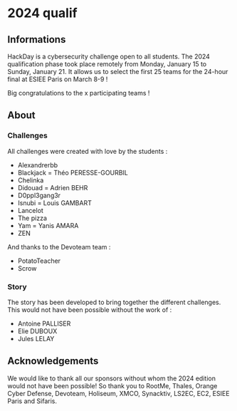 # 2024 qualif

## Informations

HackDay is a cybersecurity challenge open to all students. The 2024 qualification phase took place remotely from Monday, January 15 to Sunday, January 21. It allows us to select the first 25 teams for the 24-hour final at ESIEE Paris on March 8-9 ! 

Big congratulations to the x participating teams !


## About

### Challenges

All challenges were created with love by the students : 
- Alexandrerbb
- Blackjack = Théo PERESSE-GOURBIL
- Chelinka
- Didouad = Adrien BEHR
- D0ppl3gang3r
- Isnubi = Louis GAMBART
- Lancelot
- The pizza
- Yam = Yanis AMARA
- ZEN

And thanks to the Devoteam team :
- PotatoTeacher
- Scrow

### Story

The story has been developed to bring together the different challenges. This would not have been possible without the work of :
- Antoine PALLISER
- Elie DUBOUX
- Jules LELAY


## Acknowledgements

We would like to thank all our sponsors without whom the 2024 edition would not have been possible! 
So thank you to RootMe, Thales, Orange Cyber Defense, Devoteam, Holiseum, XMCO, Synacktiv, LS2EC, EC2, ESIEE Paris and Sifaris.
